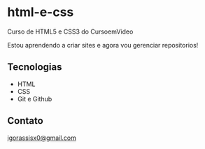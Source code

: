 # html-e-css
 Curso de HTML5 e CSS3 do CursoemVideo

 Estou aprendendo a criar sites e agora vou gerenciar repositorios!

 <a href= "https://igorassisx.github.io/html-e-css/html-css/exercicios/ex001/index.html"></a>

## Tecnologias

 - HTML
 - CSS
 - Git e Github

 ## Contato

igorassisx0@gmail.com